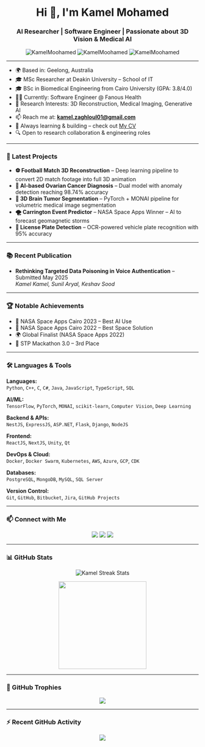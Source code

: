 <h1 align="center">Hi 👋, I'm Kamel Mohamed</h1>
<h3 align="center">AI Researcher | Software Engineer | Passionate about 3D Vision & Medical AI</h3>

<p align="center">
  <img src="https://komarev.com/ghpvc/?username=KamelMoohamed&label=Profile%20views&color=0e75b6&style=flat" alt="KamelMoohamed" />
  <img src="https://badges.pufler.dev/repos/KamelMoohamed" alt="KamelMoohamed" />
  <img src="https://img.shields.io/github/followers/KamelMoohamed?label=Followers" alt="KamelMoohamed" />
</p>

---

- 🌍 Based in: Geelong, Australia  
- 🎓 MSc Researcher at Deakin University – School of IT  
- 🎓 BSc in Biomedical Engineering from Cairo University (GPA: 3.8/4.0)  
- 👨‍💻 Currently: Software Engineer @ Fanous Health  
- 🔬 Research Interests: 3D Reconstruction, Medical Imaging, Generative AI  
- 📫 Reach me at: **kamel.zaghloul01@gmail.com**  
- 🧠 Always learning & building – check out [My CV](https://drive.google.com/file/d/1gyj8OrO-bV61i9oPOrjLCvmvaLznl_Qm/view)  
- 🔍 Open to research collaboration & engineering roles  

---

### 🚀 Latest Projects
- **⚽ Football Match 3D Reconstruction** – Deep learning pipeline to convert 2D match footage into full 3D animation  
- **🧠 AI-based Ovarian Cancer Diagnosis** – Dual model with anomaly detection reaching 98.74% accuracy  
- **🧠 3D Brain Tumor Segmentation** – PyTorch + MONAI pipeline for volumetric medical image segmentation  
- **🌪️ Carrington Event Predictor** – NASA Space Apps Winner – AI to forecast geomagnetic storms  
- **🚗 License Plate Detection** – OCR-powered vehicle plate recognition with 95% accuracy  

---

### 📚 Recent Publication
- **Rethinking Targeted Data Poisoning in Voice Authentication** – Submitted May 2025  
  _Kamel Kamel, Sunil Aryal, Keshav Sood_

---

### 🏆 Notable Achievements
- 🥇 NASA Space Apps Cairo 2023 – Best AI Use  
- 🥇 NASA Space Apps Cairo 2022 – Best Space Solution  
- 🌍 Global Finalist (NASA Space Apps 2022)  
- 🥉 STP Mackathon 3.0 – 3rd Place  

---

### 🛠️ Languages & Tools

**Languages:**  
`Python`, `C++`, `C`, `C#`, `Java`, `JavaScript`, `TypeScript`, `SQL`

**AI/ML:**  
`TensorFlow`, `PyTorch`, `MONAI`, `scikit-learn`, `Computer Vision`, `Deep Learning`

**Backend & APIs:**  
`NestJS`, `ExpressJS`, `ASP.NET`, `Flask`, `Django`, `NodeJS`

**Frontend:**  
`ReactJS`, `NextJS`, `Unity`, `Qt`

**DevOps & Cloud:**  
`Docker`, `Docker Swarm`, `Kubernetes`, `AWS`, `Azure`, `GCP`, `CDK`

**Databases:**  
`PostgreSQL`, `MongoDB`, `MySQL`, `SQL Server`

**Version Control:**  
`Git`, `GitHub`, `Bitbucket`, `Jira`, `GitHub Projects`

---

### 📫 Connect with Me

<p align="center">
  <a href="mailto:kamel.zaghloul01@gmail.com"><img src="https://img.shields.io/badge/Gmail-%23D14836.svg?&style=for-the-badge&logo=gmail&logoColor=white"/></a>
  <a href="https://linkedin.com/in/KamelKamel"><img src="https://img.shields.io/badge/LinkedIn-%230077B5.svg?&style=for-the-badge&logo=linkedin&logoColor=white"/></a>
  <a href="https://github.com/KamelMoohamed"><img src="https://img.shields.io/badge/GitHub-%23121011.svg?&style=for-the-badge&logo=github&logoColor=white"/></a>
</p>

---

### 📊 GitHub Stats

<p align="center">
  <img src="https://github-readme-streak-stats.herokuapp.com/?user=KamelMoohamed&theme=tokyonight_duo" alt="Kamel Streak Stats"/>
</p>

<p align="center">
  <img src="https://github-readme-stats.vercel.app/api/top-langs?username=KamelMoohamed&langs_count=10&show_icons=true&locale=en&theme=tokyonight" height="230px"/>
</p>

---

### 🏅 GitHub Trophies

<p align="center">
  <img src="https://github-profile-trophy.vercel.app/?username=KamelMoohamed&theme=algolia&no-bg=true&no-frame=true&row=1" />
</p>

---

### ⚡ Recent GitHub Activity

<p align="center">
  <img src="https://activity-graph.herokuapp.com/graph?username=KamelMoohamed&custom_title=Kamel%20Mohamed%27s%20Contribution%20Graph&theme=react-dark" />
</p>
